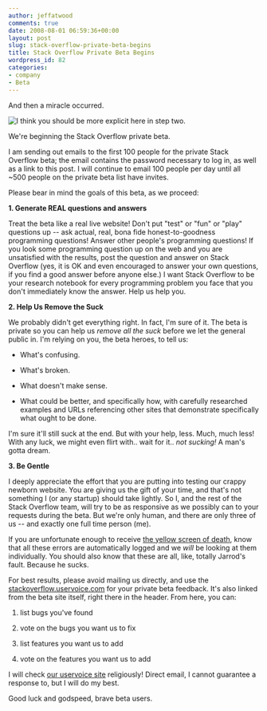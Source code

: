 ```yaml
---
author: jeffatwood
comments: true
date: 2008-08-01 06:59:36+00:00
layout: post
slug: stack-overflow-private-beta-begins
title: Stack Overflow Private Beta Begins
wordpress_id: 82
categories:
- company
- Beta
---
```



And then a miracle occurred.



![I think you should be more explicit here in step two.](http://blog.stackoverflow.com/wp-content/uploads/then-a-miracle-occurs-cartoon.png)



We're beginning the Stack Overflow private beta.



I am sending out emails to the first 100 people for the private Stack Overflow beta; the email contains the password necessary to log in, as well as a link to this post. I will continue to email 100 people per day until all ~500 people on the private beta list have invites.



Please bear in mind the goals of this beta, as we proceed:



**1. Generate REAL questions and answers**



Treat the beta like a real live website! Don't put "test" or "fun" or "play" questions up -- ask actual, real, bona fide honest-to-goodness programming questions! Answer other people's programming questions! If you look some programming question up on the web and you are unsatisfied with the results, post the question and answer on Stack Overflow (yes, it is OK and even encouraged to answer your own questions, if you find a good answer before anyone else.) I want Stack Overflow to be your research notebook for every programming problem you face that you don't immediately know the answer. Help us help you.



**2. Help Us Remove the Suck**



We probably didn't get everything right. In fact, I'm sure of it. The beta is private so you can help us _remove all the suck_ before we let the general public in. I'm relying on you, the beta heroes, to tell us:







  * What's confusing.

  * What's broken.

  * What doesn't make sense.

  * What could be better, and specifically how, with carefully researched examples and URLs referencing other sites that demonstrate specifically what ought to be done.




I'm sure it'll still suck at the end. But with your help, less. Much, much less! With any luck, we might even flirt with.. wait for it.. _not sucking!_ A man's gotta dream.



**3. Be Gentle**



I deeply appreciate the effort that you are putting into testing our crappy newborn website. You are giving us the gift of your time, and that's not something I (or any startup) should take lightly. So I, and the rest of the Stack Overflow team, will try to be as responsive as we possibly can to your requests during the beta. But we're only human, and there are only three of us -- and exactly one full time person (me).



If you are unfortunate enough to receive [the yellow screen of death](http://www.codinghorror.com/blog/images/yellow-screen-of-death-large.png), know that all these errors are automatically logged and we _will_ be looking at them individually. You should also know that these are all, like, totally Jarrod's fault. Because he sucks.



For best results, please avoid mailing us directly, and use the [stackoverflow.uservoice.com](http://stackoverflow.uservoice.com) for your private beta feedback. It's also linked from the beta site itself, right there in the header. From here, you can:







  1. list bugs you've found

  2. vote on the bugs you want us to fix

  3. list features you want us to add

  4. vote on the features you want us to add




I will check [our uservoice site](http://stackoverflow.uservoice.com/) religiously! Direct email, I cannot guarantee a response to, but I will do my best.



Good luck and godspeed, brave beta users.

